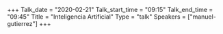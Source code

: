 +++
Talk_date = "2020-02-21"
Talk_start_time = "09:15"
Talk_end_time = "09:45"
Title = "Inteligencia Artificial"
Type = "talk"
Speakers = ["manuel-gutierrez"]
+++
